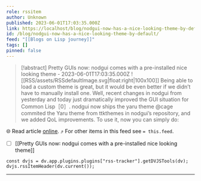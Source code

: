 ```yaml
---
role: rssitem
author: Unknown
published: 2023-06-01T17:03:35.000Z
link: https://localhost/blog/nodgui-now-has-a-nice-looking-theme-by-default/
id: /blog/nodgui-now-has-a-nice-looking-theme-by-default/
feed: "[[Blogs on Lisp journey]]"
tags: []
pinned: false
---
```


> [!abstract] Pretty GUIs now: nodgui comes with a pre-installed nice looking theme - 2023-06-01T17:03:35.000Z
> ![[RSS/assets/RSSdefaultImage.svg|float:right|100x100]] Being able to load a custom theme is great, but it would be even better if we didn’t have to manually install one. Well, recent changes in nodgui from yesterday and today just dramatically improved the GUI situation for Common Lisp［0］. nodgui now ships the yaru theme @cage commited the Yaru theme from ttkthemes in nodgui’s repository, and we added QoL improvements. To use it, now you can simply do:

🌐 Read article [online](https://localhost/blog/nodgui-now-has-a-nice-looking-theme-by-default/). ⤴ For other items in this feed see `= this.feed`.

- [ ] [[Pretty GUIs now꞉ nodgui comes with a pre-installed nice looking theme]]

~~~dataviewjs
const dvjs = dv.app.plugins.plugins["rss-tracker"].getDVJSTools(dv);
dvjs.rssItemHeader(dv.current());
~~~

- - -
